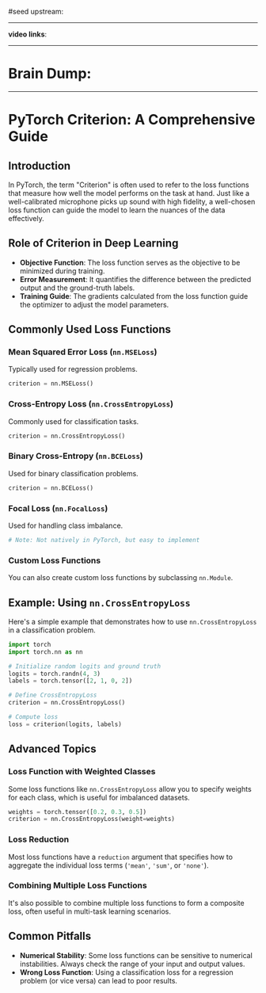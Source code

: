 #seed 
upstream:

---

**video links**: 

---

# Brain Dump: 

---

# PyTorch Criterion: A Comprehensive Guide

## Introduction

In PyTorch, the term "Criterion" is often used to refer to the loss functions that measure how well the model performs on the task at hand. Just like a well-calibrated microphone picks up sound with high fidelity, a well-chosen loss function can guide the model to learn the nuances of the data effectively.

## Role of Criterion in Deep Learning

- **Objective Function**: The loss function serves as the objective to be minimized during training.
- **Error Measurement**: It quantifies the difference between the predicted output and the ground-truth labels.
- **Training Guide**: The gradients calculated from the loss function guide the optimizer to adjust the model parameters.

## Commonly Used Loss Functions

### Mean Squared Error Loss (`nn.MSELoss`)

Typically used for regression problems.

```python
criterion = nn.MSELoss()
```

### Cross-Entropy Loss (`nn.CrossEntropyLoss`)

Commonly used for classification tasks.

```python
criterion = nn.CrossEntropyLoss()
```

### Binary Cross-Entropy (`nn.BCELoss`)

Used for binary classification problems.

```python
criterion = nn.BCELoss()
```

### Focal Loss (`nn.FocalLoss`)

Used for handling class imbalance.

```python
# Note: Not natively in PyTorch, but easy to implement
```

### Custom Loss Functions

You can also create custom loss functions by subclassing `nn.Module`.

## Example: Using `nn.CrossEntropyLoss`

Here's a simple example that demonstrates how to use `nn.CrossEntropyLoss` in a classification problem.

```python
import torch
import torch.nn as nn

# Initialize random logits and ground truth
logits = torch.randn(4, 3)
labels = torch.tensor([2, 1, 0, 2])

# Define CrossEntropyLoss
criterion = nn.CrossEntropyLoss()

# Compute loss
loss = criterion(logits, labels)
```

## Advanced Topics

### Loss Function with Weighted Classes

Some loss functions like `nn.CrossEntropyLoss` allow you to specify weights for each class, which is useful for imbalanced datasets.

```python
weights = torch.tensor([0.2, 0.3, 0.5])
criterion = nn.CrossEntropyLoss(weight=weights)
```

### Loss Reduction

Most loss functions have a `reduction` argument that specifies how to aggregate the individual loss terms (`'mean'`, `'sum'`, or `'none'`).

### Combining Multiple Loss Functions

It's also possible to combine multiple loss functions to form a composite loss, often useful in multi-task learning scenarios.

## Common Pitfalls

- **Numerical Stability**: Some loss functions can be sensitive to numerical instabilities. Always check the range of your input and output values.
- **Wrong Loss Function**: Using a classification loss for a regression problem (or vice versa) can lead to poor results.


